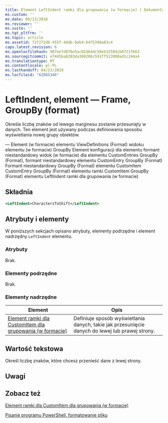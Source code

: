 ```yaml
---
title: Element LeftIndent ramki dla grupowania (w formacie) | Dokumentacja firmy Microsoft
ms.custom: ''
ms.date: 09/13/2016
ms.reviewer: ''
ms.suite: ''
ms.tgt_pltfrm: ''
ms.topic: article
ms.assetid: 72f272db-455f-44db-9ab4-6475390a83c4
caps.latest.revision: 6
ms.openlocfilehash: 907ee7d070e5ac02464dc58eb32504cb0721f663
ms.sourcegitcommit: e7445ba8203da304286c591ff513900ad1c244a4
ms.translationtype: MT
ms.contentlocale: pl-PL
ms.lasthandoff: 04/23/2019
ms.locfileid: "62065346"
---
```

# <a name="leftindent-element-for-frame-for-groupby-format"></a>LeftIndent, element — Frame, GroupBy (format)

Określa liczbę znaków od lewego marginesu zostanie przesunięty w danych. Ten element jest używany podczas definiowania sposobu wyświetlania nowej grupy obiektów.

— Element (w formacie) elementu ViewDefinitions (Format) widoku elementu (w formacie) GroupBy Element konfiguracji dla elementu formant niestandardowy widok (w formacie) dla elementu CustomEntries GroupBy (Format), formant niestandardowy elementu CustomEntry GroupBy (Format) Formant niestandardowy GroupBy (Format) elementu CustomItem CustomEntry GroupBy (Format) elementu ramki CustomItem GroupBy (Format) elementu LeftIndent ramki dla grupowania (w formacie)

## <a name="syntax"></a>Składnia

```xml
<LeftIndent>CharactersToShift</LeftIndent>
```

## <a name="attributes-and-elements"></a>Atrybuty i elementy

W poniższych sekcjach opisano atrybuty, elementy podrzędne i element nadrzędny `LeftIndent` elementu.

### <a name="attributes"></a>Atrybuty

Brak.

### <a name="child-elements"></a>Elementy podrzędne

Brak.

### <a name="parent-elements"></a>Elementy nadrzędne

|Element|Opis|
|-------------|-----------------|
|[Element ramki dla CustomItem dla grupowania (w formacie)](./frame-element-for-customitem-for-groupby-format.md)|Definiuje sposób wyświetlania danych, takie jak przesunięcie danych do lewej lub prawej strony.|

## <a name="text-value"></a>Wartość tekstowa

Określ liczbę znaków, które chcesz przenieść dane z lewej strony.

## <a name="remarks"></a>Uwagi

## <a name="see-also"></a>Zobacz też

[Element ramki dla CustomItem dla grupowania (w formacie)](./frame-element-for-customitem-for-groupby-format.md)

[Pisanie programu PowerShell, formatowanie pliku](./writing-a-powershell-formatting-file.md)
